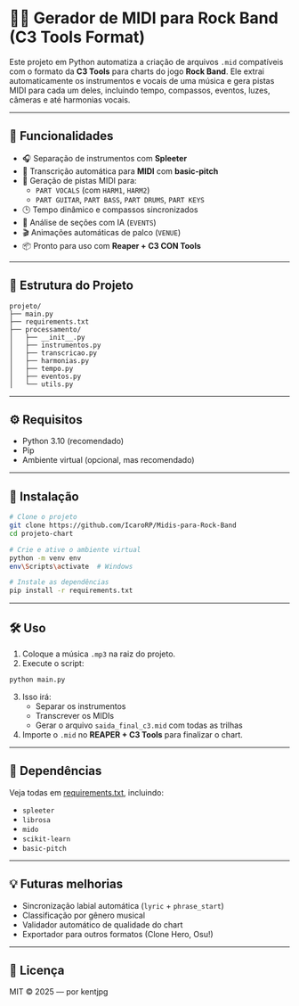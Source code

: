 # 🥁🎸 Gerador de MIDI para Rock Band (C3 Tools Format)

Este projeto em Python automatiza a criação de arquivos `.mid` compatíveis com o formato da **C3 Tools** para charts do jogo **Rock Band**. Ele extrai automaticamente os instrumentos e vocais de uma música e gera pistas MIDI para cada um deles, incluindo tempo, compassos, eventos, luzes, câmeras e até harmonias vocais.

---

## 🚀 Funcionalidades

- 🎧 Separação de instrumentos com **Spleeter**
- 🎹 Transcrição automática para **MIDI** com **basic-pitch**
- 🎼 Geração de pistas MIDI para:
  - `PART VOCALS` (com `HARM1`, `HARM2`)
  - `PART GUITAR`, `PART BASS`, `PART DRUMS`, `PART KEYS`
- 🕒 Tempo dinâmico e compassos sincronizados
- 🎤 Análise de seções com IA (`EVENTS`)
- 🎬 Animações automáticas de palco (`VENUE`)
- 📦 Pronto para uso com **Reaper + C3 CON Tools**

---

## 📁 Estrutura do Projeto

```
projeto/
├── main.py
├── requirements.txt
├── processamento/
│   ├── __init__.py
│   ├── instrumentos.py
│   ├── transcricao.py
│   ├── harmonias.py
│   ├── tempo.py
│   ├── eventos.py
│   └── utils.py
```

---

## ⚙️ Requisitos

- Python 3.10 (recomendado)
- Pip
- Ambiente virtual (opcional, mas recomendado)

---

## 🧩 Instalação

```bash
# Clone o projeto
git clone https://github.com/IcaroRP/Midis-para-Rock-Band
cd projeto-chart

# Crie e ative o ambiente virtual
python -m venv env
env\Scripts\activate  # Windows

# Instale as dependências
pip install -r requirements.txt
```

---

## 🛠️ Uso

1. Coloque a música `.mp3` na raiz do projeto.
2. Execute o script:

```bash
python main.py
```

3. Isso irá:
   - Separar os instrumentos
   - Transcrever os MIDIs
   - Gerar o arquivo `saida_final_c3.mid` com todas as trilhas
4. Importe o `.mid` no **REAPER + C3 Tools** para finalizar o chart.

---

## 📌 Dependências

Veja todas em [requirements.txt](./requirements.txt), incluindo:

- `spleeter`
- `librosa`
- `mido`
- `scikit-learn`
- `basic-pitch`

---

## 💡 Futuras melhorias

- Sincronização labial automática (`lyric` + `phrase_start`)
- Classificação por gênero musical
- Validador automático de qualidade do chart
- Exportador para outros formatos (Clone Hero, Osu!)

---

## 📜 Licença

MIT © 2025 — por kentjpg
